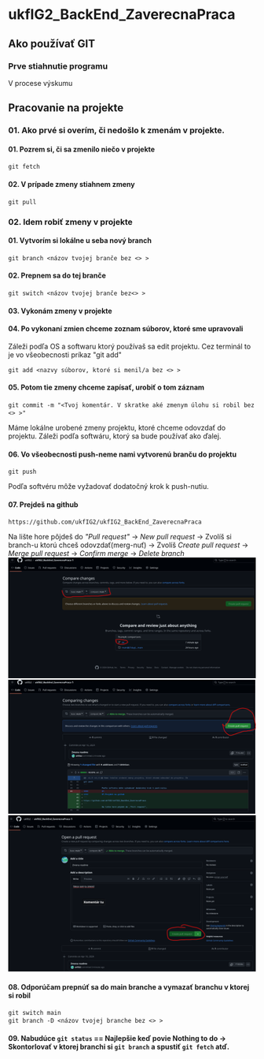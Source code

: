 # 	ukfIG2_BackEnd_ZaverecnaPraca
## 	Ako používať GIT

### 	Prve stiahnutie programu
V procese výskumu

## 	Pracovanie na projekte
### 	01.	Ako prvé si overím, či nedošlo k zmenám v projekte.
#### 		01.	Pozrem si, či sa zmenilo niečo v projekte
``` console
git fetch
```
#### 		02.	V prípade zmeny stiahnem zmeny
``` console
git pull
```

###	02. 	Idem robiť zmeny v projekte
####		01.	Vytvorím si lokálne u seba nový branch
```console
git branch <názov tvojej branče bez <> >
```
####		02.	Prepnem sa do tej branče
```console
git switch <názov tvojej branče bez<> >
```
####		03.	Vykonám zmeny v projekte
####		04.	Po vykonaní zmien chceme zoznam súborov, ktoré sme upravovali
Záleži podľa OS a softwaru ktorý používaš sa edit projektu.
Cez terminál to je vo všeobecnosti príkaz "git add"
``` console
git add <nazvy súborov, ktoré si menil/a bez <> >
```
####		05.	Potom tie zmeny chceme zapísať, urobiť o tom záznam
``` console
git commit -m "<Tvoj komentár. V skratke aké zmenym úlohu si robil bez <> >"
```
Máme lokálne urobené zmeny projektu, ktoré chceme odovzdať do projektu. Záleži podľa softwáru, ktorý sa bude používať ako ďalej.
####		06.	Vo všeobecnosti push-neme nami vytvorenú branču do projektu
``` console
git push
```
Podľa softvéru môže vyžadovať dodatočný krok k push-nutiu.
####		07.	Prejdeš na github
```
https://github.com/ukfIG2/ukfIG2_BackEnd_ZaverecnaPraca
```
Na lište hore pôjdeš do _"Pull request"_  -> _New pull request_ -> Zvolíš si branch-u ktorú chceš odovzdať(merg-nuť) -> Zvolíš _Create pull request_ -> _Merge pull request_ -> _Confirm merge_ -> _Delete branch_
![Obrazok 1](Dokumentacia/Obrazky/Pull_reqeust_Compare_changes.png)
![Obrazok 2](Dokumentacia/Obrazky/Pull_reqeust_Compare_changes2.png)
![Obrazok 3](Dokumentacia/Obrazky/Pull_reqeust_Compare_changes3.png)

####		08.	Odporúčam prepnúť sa do main branche a vymazať branchu v ktorej si robil
``` console
git switch main
git branch -D <názov tvojej branche bez <> >
```

####		09.	Nabudúce ```git status``` == Najlepšie keď povie Nothing to do -> Skontorlovať v ktorej branchi si ```git branch``` a spustiť ```git fetch``` atď.
 

